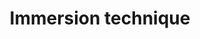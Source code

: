 ---
title: Immersion technique
sorte: Audit
description: ""
goals:
 - Réaliser un audit
 - Correction de code
persons: 1
days: 3
skills:
  - code
profil:
  "Coordination": 5
  "Expert technique": 90
pack: 3
---